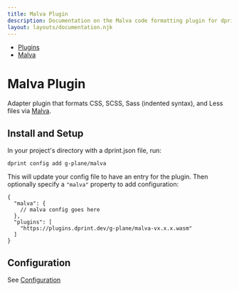 ```yaml
---
title: Malva Plugin
description: Documentation on the Malva code formatting plugin for dprint.
layout: layouts/documentation.njk
---
```


<nav class="breadcrumb" aria-label="breadcrumbs">
  <ul>
    <li><a href="/plugins">Plugins</a></li>
    <li><a href="/plugins/malva">Malva</a></li>
  </ul>
</nav>

# Malva Plugin

Adapter plugin that formats CSS, SCSS, Sass (indented syntax), and Less files via [Malva](https://github.com/g-plane/malva).

## Install and Setup

In your project's directory with a dprint.json file, run:

```shellsession
dprint config add g-plane/malva
```

This will update your config file to have an entry for the plugin. Then optionally specify a `"malva"` property to add configuration:

```jsonc
{
  "malva": {
    // malva config goes here
  },
  "plugins": [
    "https://plugins.dprint.dev/g-plane/malva-vx.x.x.wasm"
  ]
}
```

## Configuration

See [Configuration](/plugins/malva/config)
